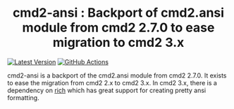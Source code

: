 <h1 align="center">cmd2-ansi : Backport of cmd2.ansi module from cmd2 2.7.0 to ease migration to cmd2 3.x</h1>

[![Latest Version](https://img.shields.io/pypi/v/cmd2-ansi.svg?style=flat-square&label=latest%20stable%20version)](https://pypi.python.org/pypi/cmd2-ansi/)
[![GitHub Actions](https://github.com/python-cmd2/cmd2-ansi/workflows/Tests/badge.svg)](https://github.com/python-cmd2/cmd2-ansi/actions?query=workflow%3ATests)

cmd2-ansi is a backport of the cmd2.ansi module from cmd2 2.7.0. It exists to ease the migration
from cmd2 2.x to cmd2 3.x. In cmd2 3.x, there is a dependency on
[rich](https://github.com/Textualize/rich) which has great support for creating pretty ansi
formatting.
